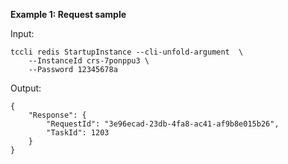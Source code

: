 **Example 1: Request sample**



Input: 

```
tccli redis StartupInstance --cli-unfold-argument  \
    --InstanceId crs-7ponppu3 \
    --Password 12345678a
```

Output: 
```
{
    "Response": {
        "RequestId": "3e96ecad-23db-4fa8-ac41-af9b8e015b26",
        "TaskId": 1203
    }
}
```

